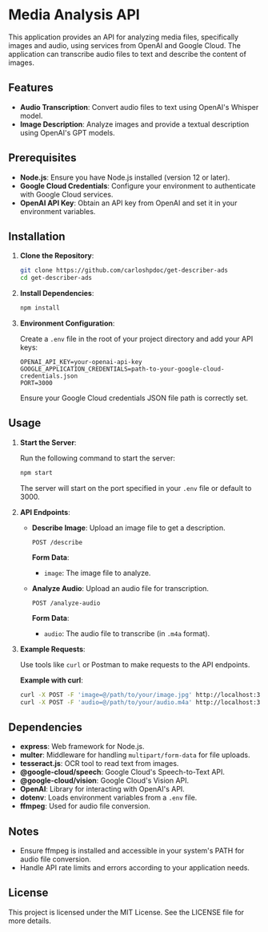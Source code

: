 
# Media Analysis API

This application provides an API for analyzing media files, specifically images and audio, using services from OpenAI and Google Cloud. The application can transcribe audio files to text and describe the content of images.

## Features

- **Audio Transcription**: Convert audio files to text using OpenAI's Whisper model.
- **Image Description**: Analyze images and provide a textual description using OpenAI's GPT models.

## Prerequisites

- **Node.js**: Ensure you have Node.js installed (version 12 or later).
- **Google Cloud Credentials**: Configure your environment to authenticate with Google Cloud services.
- **OpenAI API Key**: Obtain an API key from OpenAI and set it in your environment variables.

## Installation

1. **Clone the Repository**:

   ```bash
   git clone https://github.com/carloshpdoc/get-describer-ads
   cd get-describer-ads
   ```

2. **Install Dependencies**:

   ```bash
   npm install
   ```

3. **Environment Configuration**:

   Create a `.env` file in the root of your project directory and add your API keys:

   ```plaintext
   OPENAI_API_KEY=your-openai-api-key
   GOOGLE_APPLICATION_CREDENTIALS=path-to-your-google-cloud-credentials.json
   PORT=3000
   ```

   Ensure your Google Cloud credentials JSON file path is correctly set.

## Usage

1. **Start the Server**:

   Run the following command to start the server:

   ```bash
   npm start
   ```

   The server will start on the port specified in your `.env` file or default to 3000.

2. **API Endpoints**:

   - **Describe Image**: Upload an image file to get a description.

     ```http
     POST /describe
     ```

     **Form Data**:
     - `image`: The image file to analyze.

   - **Analyze Audio**: Upload an audio file for transcription.

     ```http
     POST /analyze-audio
     ```

     **Form Data**:
     - `audio`: The audio file to transcribe (in `.m4a` format).

3. **Example Requests**:

   Use tools like `curl` or Postman to make requests to the API endpoints.

   **Example with curl**:

   ```bash
   curl -X POST -F 'image=@/path/to/your/image.jpg' http://localhost:3000/describe
   curl -X POST -F 'audio=@/path/to/your/audio.m4a' http://localhost:3000/analyze-audio
   ```

## Dependencies

- **express**: Web framework for Node.js.
- **multer**: Middleware for handling `multipart/form-data` for file uploads.
- **tesseract.js**: OCR tool to read text from images.
- **@google-cloud/speech**: Google Cloud's Speech-to-Text API.
- **@google-cloud/vision**: Google Cloud's Vision API.
- **OpenAI**: Library for interacting with OpenAI's API.
- **dotenv**: Loads environment variables from a `.env` file.
- **ffmpeg**: Used for audio file conversion.

## Notes

- Ensure ffmpeg is installed and accessible in your system's PATH for audio file conversion.
- Handle API rate limits and errors according to your application needs.

## License

This project is licensed under the MIT License. See the LICENSE file for more details.
